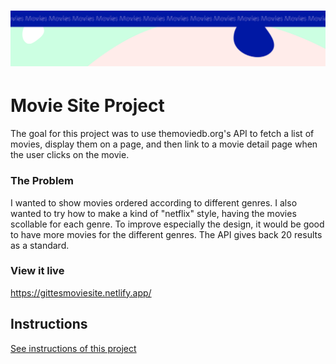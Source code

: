 <h1 align="center">
  <a href="">
    <img src="/src/assets/movies.svg" alt="Project Banner Image">
  </a>
</h1>

# Movie Site Project

The goal for this project was to use themoviedb.org's API to fetch a list of movies, display them on a page, and then link to a movie detail page when the user clicks on the movie.

### The Problem

I wanted to show movies ordered according to different genres. I also wanted to try how to make a kind of "netflix" style, having the movies scollable for each genre. 
To improve especially the design, it would be good to have more movies for the different genres. The API gives back 20 results as a standard. 

### View it live

https://gittesmoviesite.netlify.app/

## Instructions

<a href="instructions.md">
   See instructions of this project
  </a>
